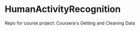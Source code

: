HumanActivityRecognition
========================

Repo for course project: Coursera's Getting and Cleaning Data
